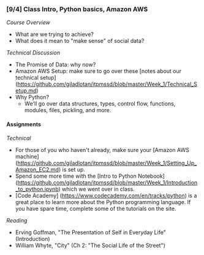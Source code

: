 ### [9/4] Class Intro, Python basics, Amazon AWS

_Course Overview_
- What are we trying to achieve?
- What does it mean to "make sense" of social data?

_Technical Discussion_
- The Promise of Data: why now?
- Amazon AWS Setup: make sure to go over these [notes about our technical setup] (https://github.com/giladlotan/itpmssd/blob/master/Week_1/Technical_Setup.md)
- Why Python?
    - We'll go over data structures, types, control flow, functions, modules, files, pickling, and more.

#### Assignments

_Technical_
- For those of you who haven't already, make sure your [Amazon AWS machine] (https://github.com/giladlotan/itpmssd/blob/master/Week_1/Setting_Up_Amazon_EC2.md) is set up.
- Spend some more time with the [Intro to Python Notebook] (https://github.com/giladlotan/itpmssd/blob/master/Week_1/Introduction_to_python.ipynb) which we went over in class. 
- [Code Academy] (https://www.codecademy.com/en/tracks/python) is a great place to learn more about the Python programming language. If you have spare time, complete some of the tutorials on the site.

_Reading_
- Erving Goffman, "The Presentation of Self in Everyday Life" (Introduction)
- William Whyte, "City" (Ch 2: "The Social Life of the Street")

